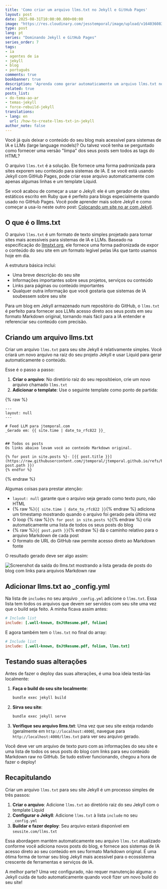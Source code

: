 ```yaml
---
title: 'Como criar um arquivo llms.txt no Jekyll e GitHub Pages'
layout: post
date: 2025-08-31T10:00:00.000+00:00
image: "https://res.cloudinary.com/jesstemporal/image/upload/v1640360836/covers/tutorial_gfgm5n.png"
type: post
lang: pt
series: "Dominando Jekyll e GitHub Pages"
series_order: 7
tags:
- ia
- agentes de ia
- jekyll
- blog
- português
comments: true
bookbanner: true
description: 'Aprenda como gerar automaticamente um arquivo llms.txt no Jekyll'
related: true
posts_list:
- do-tema-ao-ar
- temas-jekyll
- force-rebuild-jekyll
translations:
- lang: en
  url: /how-to-create-llms-txt-in-jekyll
author_note: false
---
```


Você já quis deixar o conteúdo do seu blog mais acessível para sistemas de IA e LLMs (large language models)? Ou talvez você tenha se perguntado como fornecer uma versão "limpa" dos seus posts sem todos as tags do HTML?

O arquivo `llms.txt` é a solução. Ele fornece uma forma padronizada para sites exporem seu conteúdo para sistemas de IA. E se você está usando Jekyll com GitHub Pages, pode criar esse arquivo automaticamente com apenas algumas linhas e um template Liquid.

Se você acabou de começar a usar o Jekyll: ele é um gerador de sites estáticos escrito em Ruby que é perfeito para blogs especialmente quando usado no GitHub Pages. Você pode aprender mais sobre Jekyll e como começar a usa-lo neste outro post: [Colocando um site no ar com Jekyll](https://jtemporal.com/do-tema-ao-ar/).

## O que é o llms.txt

O arquivo `llms.txt` é um formato de texto simples projetado para tornar sites mais acessíveis para sistemas de IA e LLMs. Baseado na especificação do [llmstxt.org](http://llmstxt.org/), ele fornece uma forma padronizada de expor o conteúdo do seu site em um formato legível pelas IAs que tanto usamos hoje em dia.

A estrutura básica inclui:
- Uma breve descrição do seu site
- Informações importantes sobre seus projetos, serviços ou conteúdo
- Links para páginas ou conteúdo importantes
- Qualquer outra informação que você gostaria que sistemas de IA soubessem sobre seu site

Para um blog em Jekyll armazenado num repositório do GitHub, o `llms.txt` é perfeito para fornecer aos LLMs acesso direto aos seus posts em seu formato Markdown original, tornando mais fácil para a IA entender e referenciar seu conteúdo com precisão.

## Criando um arquivo llms.txt

Criar um arquivo `llms.txt` para seu site Jekyll é relativamente simples. Você criará um novo arquivo na raiz do seu projeto Jekyll e usar Liquid para gerar automaticamente o conteúdo.

Esse é o passo a passo:

1. **Criar o arquivo**: No diretório raiz do seu repositóeion, crie um novo arquivo chamado `llms.txt`
2. **Adicionar o template**: Use o seguinte template como ponto de partida:

{% raw %}
```liquid
---
layout: null
---

# Feed LLM para jtemporal.com
_Gerado em: {{ site.time | date_to_rfc822 }}_


## Todos os posts
Os links abaixo levam você ao conteúdo Markdown original.

{% for post in site.posts %}- [{{ post.title }}](https://raw.githubusercontent.com/jtemporal/jtemporal.github.io/refs/heads/main/{{ post.path }})
{% endfor %}
```
{% endraw %}

Algumas coisas para prestar atenção:

- `layout: null` garante que o arquivo seja gerado como texto puro, não HTML
- {% raw %}`{{ site.time | date_to_rfc822 }}`{% endraw %} adiciona um timestamp mostrando quando o arquivo foi gerado pela última vez
- O loop {% raw %}`{% for post in site.posts %}`{% endraw %} cria automaticamente uma lista de todos os seus posts do blog
- {% raw %}`{{ post.path }}`{% endraw %} dá o caminho relativo para o arquivo Markdown de cada post
- O formato de URL do GitHub raw permite acesso direto ao Markdown fonte

O resultado gerado deve ser algo assim:

![Screenshot da saída do llms.txt mostrando a lista gerada de posts do blog com links para arquivos Markdown raw](https://res.cloudinary.com/jesstemporal/image/upload/v1756477506/llms-txt-jtemporal.png)

## Adicionar llms.txt ao _config.yml

Na lista de `includes` no seu arquivo `_config.yml` adicione o `llms.txt`. Essa lista tem todos os arquivos que devem ser servidos com seu site uma vez que o build seja feito. A minha ficava assim antes:

```ini
# Include list
include: [.well-known, EnJtResume.pdf, folium]
```

E agora também tem o `llms.txt` no final do array:
```ini
# Include list
include: [.well-known, EnJtResume.pdf, folium, llms.txt]
```

## Testando suas alterações

Antes de fazer o deploy das suas alterações, é uma boa ideia testá-las localmente:

1. **Faça o build do seu site localmente**:
   ```bash
   bundle exec jekyll build
   ```

2. **Sirva seu site**:
   ```bash
   bundle exec jekyll serve
   ```

3. **Verifique seu arquivo llms.txt**: Uma vez que seu site esteja rodando (geralmente em `http://localhost:4000`), navegue para `http://localhost:4000/llms.txt` para ver seu arquivo gerado.

Você deve ver um arquivo de texto puro com as informações do seu site e uma lista de todos os seus posts do blog com links para seu conteúdo Markdown raw no GitHub. Se tudo estiver funcionando, chegou a hora de fazer o deploy!

## Recapitulando

Criar um arquivo `llms.txt` para seu site Jekyll é um processo simples de três passos:

1. **Criar o arquivo**: Adicione `llms.txt` ao diretório raiz do seu Jekyll com o template Liquid
2. **Configurar o Jekyll**: Adicione `llms.txt` à lista `include` no seu `_config.yml`
3. **Buildar e fazer deploy**: Seu arquivo estará disponível em `seusite.com/llms.txt`

Essa abordagem mantém automaticamente seu arquivo `llms.txt` atualizado conforme você adiciona novos posts do blog, e fornece aos sistemas de IA acesso direto ao seu conteúdo em seu formato Markdown original. É uma ótima forma de tornar seu blog Jekyll mais acessível para o ecossistema crescente de ferramentas e serviços de IA.

A melhor parte? Uma vez configurado, não requer manutenção alguma: o Jekyll cuida de tudo automaticamente quando você fizer um novo build do seu site!
